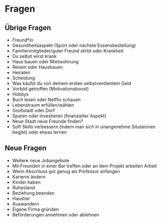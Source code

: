 # Fragen

## Übrige Fragen

- Freund*in
- Gesundheitsaspekt (Sport oder nächste Essensbestellung)
- Familienmitglieder/guter Freund stirbt oder Krankheit
- Du selbst wirst krank
- Haus bauen oder Mietwohnung
- Reisen oder Hausbauen
- Heiraten
- Scheidung
- Was käufst du von deinem ersten selbstverdientem Geld
- Vorbild getroffen (Motivationsboost)
- Hobbys
- Buch lesen oder Netflix schauen
- Lebenstraum erfüllen/wählen
- Großstadt oder Dorf
- Sparen oder Investieren (finanzieller Aspekt)
- Neue Stadt neue Freunde finden?
- Soft Skills verbessern (indem man sich in unangenehme Situtaionen begibt)
  oder etwas lernen

## Neue Fragen

- Weitere neue Jobangebote
- Mit Freunden in einer Bar treffen oder an dem Projekt arbeiten Arbeit
- Wenn Abschluss gut genug als Professor anfangen
- Karierre ändern
- Kinder haben
- Ruhestand
- Beziehung beenden
- Haustier
- Auswandern
- Eigene Firma gründen
- Beförderungen annehmen oder ablehnen